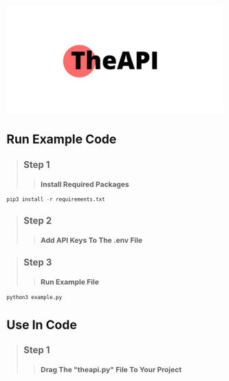 ![alt text](https://github.com/johnyg127/TheAPI/raw/main/TheAPI.png)

# Run Example Code

> ## Step 1
>> ### Install Required Packages
```py
pip3 install -r requirements.txt
```
> ## Step 2
>> ### Add API Keys To The .env File

> ## Step 3
> > ### Run Example File
```py
python3 example.py
```

# Use In Code

> ## Step 1
>> ### Drag The "theapi.py" File To Your Project
